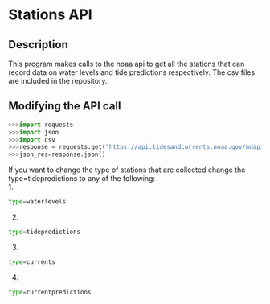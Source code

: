 # Stations API
## Description
This program makes calls to the noaa api to get all the stations that can record data on water levels and tide predictions respectively. The csv files are included in the repository.


## Modifying the API call
```python
>>>import requests
>>>import json
>>>import csv
>>>response = requests.get("https://api.tidesandcurrents.noaa.gov/mdapi/prod/webapi/stations.json?type=tidepredictions")
>>>json_res=response.json()
```
If you want to change the type of stations that are collected change the type=tidepredictions to any of the following:
<br>
1.
```python
type=waterlevels
```
2.
```python
type=tidepredictions
```
3.
```python
type=currents
```
4.
```python
type=currentpredictions
```
